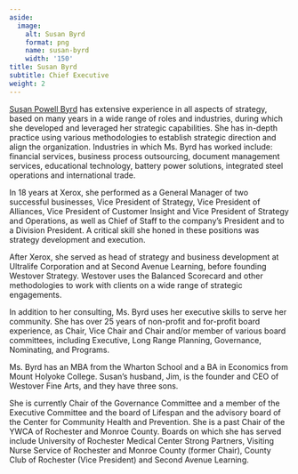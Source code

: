 ```yaml
---
aside:
  image:
    alt: Susan Byrd
    format: png
    name: susan-byrd
    width: '150'
title: Susan Byrd
subtitle: Chief Executive
weight: 2
---
```

[Susan Powell Byrd](https://www.linkedin.com/in/susan-powell-byrd-b071ba5/) has extensive experience in all aspects of strategy, based on many years in a wide range of roles and industries, during which she developed and leveraged her strategic capabilities. She has in-depth practice using various methodologies to establish strategic direction and align the organization. Industries in which Ms. Byrd has worked include: financial services, business process outsourcing, document management services, educational technology, battery power solutions, integrated steel operations and international trade.

In 18 years at Xerox, she performed as a General Manager of two successful businesses, Vice President of Strategy, Vice President of Alliances, Vice President of Customer Insight and Vice President of Strategy and Operations, as well as Chief of Staff to the company’s President and to a Division President. A critical skill she honed in these positions was strategy development and execution.

After Xerox, she served as head of strategy and business development at Ultralife Corporation and at Second Avenue Learning, before founding Westover Strategy. Westover uses the Balanced Scorecard and other methodologies to work with clients on a wide range of strategic engagements.

In addition to her consulting, Ms. Byrd uses her executive skills to serve her community. She has over 25 years of non-profit and for-profit board experience, as Chair, Vice Chair and Chair and/or member of various board committees, including Executive, Long Range Planning, Governance, Nominating, and Programs. 

Ms. Byrd has an MBA from the Wharton School and a BA in Economics from Mount Holyoke College. Susan’s husband, Jim, is the founder and CEO of Westover Fine Arts, and they have three sons.

She is currently Chair of the Governance Committee and a member of the Executive Committee and the board of Lifespan and the advisory board of the Center for Community Health and Prevention. She is a past Chair of the YWCA of Rochester and Monroe County. Boards on which she has served include University of Rochester Medical Center Strong Partners, Visiting Nurse Service of Rochester and Monroe County (former Chair), County Club of Rochester (Vice President) and Second Avenue Learning.
